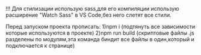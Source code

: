 !!!
Для стилизации использую sass,для его компиляции использую расширение "Watch Sass" в VS Code,без него слетят все стили.

Перед запуском проекта прописать:
1)npm i            (подтянуть все зависимости которые используются в проекте)
2)npm run build    (скриптовые файлы .js разделены по модулям,эта команда биндит все файлы в один,который и подключается к странице)
